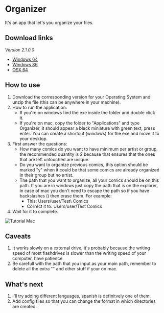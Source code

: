 # Organizer
It's an app that let's you organize your files.

## Download links
*Version 2.1.0.0*
* [Windows 64](https://mega.nz/file/1EEFhaIR#nQ8BqkrbI4v18Oe6ZvjM8UfN_fBE1rFSRjSxxBY9wuI)
* [Windows 86](https://mega.nz/file/EcE1WCqD#XeSgvT0b_7NZVaKATGASi0eiwDLr3LUApaaYp5IMqN0)
* [OSX 64](https://mega.nz/file/8YEDRABS#XSw7fmZkl7DUj0a2eY3tH7zEPOVLJ7XBXo8pQQcMaV4)

## How to use
1. Download the corresponding version for your Operating System and unzip the file (this can be anywhere in your machine).
2. How to run the application:
   - If you're on windows find the exe inside the folder and double click it.
   - If you're on mac, copy the folder to "Applications" and type Organizer, it should appear a black miniature with green text, press enter.
You can create a shortcut (windows) for the exe and move it to your desktop.
3. First answer the questions:
   - How many comics do you want to have minimum per artist or group, the recommended quantity is 2 because that ensures that the ones that are left untouched are unique.
   - Do you want to organize previous comics, this option should be marked "y" when it could be that some comics are already organized in their group but no artist.
   - The path that you want to organize, all your comics should be on this path. If you are in windows just copy the path that is on the explorer, in case of mac you don't need to escape the path so if you have backslashes (\) then erase them. For example:
     - This: Users/user/Test\ Comics
     - Correct it to: Users/user/Test Comics
4. Wait for it to complete.

![Tutorial Mac](/githubImgs/tutorialMac.gif)

## Caveats
1. It works slowly on a external drive, it's probably because the writing speed of most flashdrives is slower than the writing speed of your computer, have patience.
2. Be carefull with the path that you input as your main path, remember to delete all the extra "\" and other stuff if your on mac.

## What's next
1. I'll try adding different languages, spanish is definitvely one of them.
2. Add config files so that you can change the format in which directories are created.
